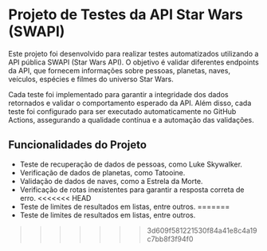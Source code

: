 # Projeto de Testes da API Star Wars (SWAPI)

Este projeto foi desenvolvido para realizar testes automatizados utilizando a API pública SWAPI (Star Wars API). O objetivo é validar diferentes endpoints da API, que fornecem informações sobre pessoas, planetas, naves, veículos, espécies e filmes do universo Star Wars.

Cada teste foi implementado para garantir a integridade dos dados retornados e validar o comportamento esperado da API. Além disso, cada teste foi configurado para ser executado automaticamente no GitHub Actions, assegurando a qualidade contínua e a automação das validações.

## Funcionalidades do Projeto

- Teste de recuperação de dados de pessoas, como Luke Skywalker.
- Verificação de dados de planetas, como Tatooine.
- Validação de dados de naves, como a Estrela da Morte.
- Verificação de rotas inexistentes para garantir a resposta correta de erro.
<<<<<<< HEAD
- Teste de limites de resultados em listas, entre outros.
=======
- Teste de limites de resultados em listas, entre outros.
>>>>>>> 3d609f581221530f84a41e8c4a19c7bb8f3f94f0
